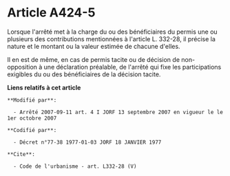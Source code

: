# Article A424-5

Lorsque l'arrêté met à la charge du ou des bénéficiaires du permis une ou plusieurs des contributions mentionnées à l'article
L. 332-28, il précise la nature et le montant ou la valeur estimée de chacune d'elles. 

Il en est de même, en cas de permis tacite ou de décision de non-opposition à une déclaration préalable, de l'arrêté qui fixe
les participations exigibles du ou des bénéficiaires de la décision tacite.

**Liens relatifs à cet article**

	**Modifié par**:

	  - Arrêté 2007-09-11 art. 4 I JORF 13 septembre 2007 en vigueur le le 1er octobre 2007

	**Codifié par**:

	  - Décret n°77-38 1977-01-03 JORF 18 JANVIER 1977

	**Cite**:

	  - Code de l'urbanisme - art. L332-28 (V)
